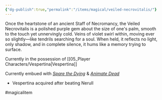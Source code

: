 ```yaml
---
{"dg-publish":true,"permalink":"/items/magical/veiled-necrovitalis/"}
---
```


Once the heartstone of an ancient Staff of Necromancy, the Veiled Necrovitalis is a polished purple gem about the size of one's palm, smooth to the touch yet unnervingly cold. Veins of violet swirl within, moving ever so slightly—like tendrils searching for a soul. When held, it reflects no light, only shadow, and in complete silence, it hums like a memory trying to surface.

Currently in the possession of [[05_Player Characters/Vespertina\|Vespertina]]

Currently embued with _[Spare the Dying](https://www.dndbeyond.com/spells/2619067-spare-the-dying)_ & _[Animate Dead](https://www.dndbeyond.com/spells/2618853-animate-dead)_
- Vespertina acquired after beating Nerull



#magicalitem